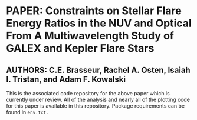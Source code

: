 # PAPER: Constraints on Stellar Flare Energy Ratios in the NUV and Optical From A Multiwavelength Study of GALEX and Kepler Flare Stars

## AUTHORS: C.E. Brasseur, Rachel A. Osten, Isaiah I. Tristan, and Adam F. Kowalski

This is the associated code repository for the above paper which is currently under review. All of the analysis and nearly all of the plotting code for this paper is available in this repository. Package requirements can be found in `env.txt.`
